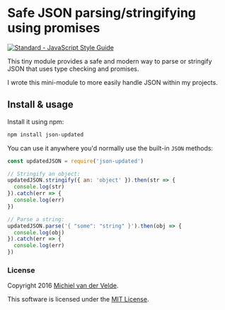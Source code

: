 # Safe JSON parsing/stringifying using promises

[![Standard - JavaScript Style Guide](https://img.shields.io/badge/code%20style-standard-brightgreen.svg)](http://standardjs.com/)

This tiny module provides a safe and modern way to parse or stringify JSON
that uses type checking and promises.

I wrote this mini-module to more easily handle JSON within my projects.

## Install & usage

Install it using npm:

```bash
npm install json-updated
```

You can use it anywhere you'd normally use the built-in `JSON` methods:

```js
const updatedJSON = require('json-updated')

// Stringify an object:
updatedJSON.stringify({ an: 'object' }).then(str => {
  console.log(str)
}).catch(err => {
  console.log(err)
})

// Parse a string:
updatedJSON.parse('{ "some": "string" }').then(obj => {
  console.log(obj)
}).catch(err => {
  console.log(err)
})
```

### License

Copyright 2016 [Michiel van der Velde](http://www.michielvdvelde.nl).

This software is licensed under the [MIT License](LICENSE).
